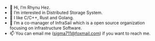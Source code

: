 - 👋 Hi, I’m Rhynu Hez.
- 👀 I’m interested in Distributed Storage System.
- 🌱 I like C/C++, Rust and Golang.
- 💞️ I’m a co-manager of InfraSail which is a open source organization focusing on infrastructure Software.
- 📫 You can email me (sigma711@foxmail.com) if you want to reach me.

<!---
Sigma711/Sigma711 is a ✨ special ✨ repository because its `README.md` (this file) appears on your GitHub profile.
You can click the Preview link to take a look at your changes.
--->
